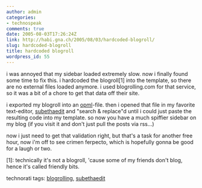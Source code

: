 ```yaml
---
author: admin
categories:
- technospeak
comments: true
date: 2005-08-03T17:26:24Z
link: http://habi.gna.ch/2005/08/03/hardcoded-blogroll/
slug: hardcoded-blogroll
title: hardcoded blogroll
wordpress_id: 55
---
```


i was annoyed that my sidebar loaded extremely slow. now i finally found some time to fix this. i hardcoded the blogroll[1] into the template, so there are no external files loaded anymore. i used blogrolling.com for that service, so it was a bit of a chore to get that data off their site.
  
i exported my blogroll into an [opml](http://en.wikipedia.org/wiki/OPML)-file. then i opened that file in my favorite text-editor, [subethaedit](http://www.codingmonkeys.de/subethaedit/) and "search & replace"d until i could just paste the resulting code into my template. so now you have a much spiffier sidebar on my blog (if you visit it and don't just pull the posts via rss...)
  
now i just need to get that validation right, but that's a task for another free hour, now i'm off to see crimen ferpecto, which is hopefully gonna be good for a laugh or two.



[1]: technically it's not a blogroll, 'cause some of my friends don't blog, hence it's called friendly bits.





technorati tags: [blogrolling](http://technorati.com/tag/blogrolling), [subethaedit](http://technorati.com/tag/subethaedit)
